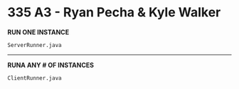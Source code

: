 # 335 A3 - Ryan Pecha & Kyle Walker

**RUN ONE INSTANCE**

`ServerRunner.java`

---

**RUNA ANY # OF INSTANCES**

`ClientRunner.java`
